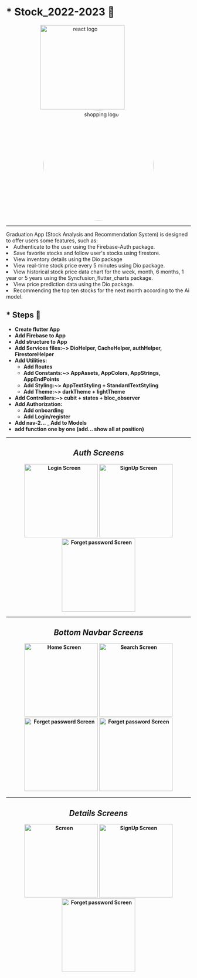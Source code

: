 # \* Stock_2022-2023 🙈

<div align="center">
    <img src="https://user-images.githubusercontent.com/114832629/230302399-5d8f34e7-bfc5-4597-8fff-6293044f47bd.png" alt="react logo" width=230> 
    &emsp;&emsp;&emsp;&emsp;&emsp;&emsp;
    <img src="https://encrypted-tbn0.gstatic.com/images?q=tbn:ANd9GcQP63cmYLNc8vZlmGfF1i-pmDrLZ73QVaLzSQ&usqp=CAU" alt="shopping logo" width="300px" height="auto" style="border-radius:50%"> 
</div>

<hr>
Graduation App (Stock Analysis and Recommendation System) is designed to offer users some features, such as:
    <li>Authenticate to the user using the Firebase-Auth package.
    <li>Save favorite stocks and follow user's stocks using firestore.
    <li>View inventory details using the Dio package
    <li>View real-time stock price every 5 minutes using Dio package.
    <li>View historical stock price data chart for the week, month, 6 months, 1 year or 5 years using the Syncfusion_flutter_charts package.
    <li>View price prediction data using the Dio package.
    <li>Recommending the top ten stocks for the next month according to the Ai model.

## \* Steps 🐾

- <b> Create flutter App
- Add Firebase to App
- Add structure to App
- Add Services files:~> DioHelper, CacheHelper, authHelper, FirestoreHelper
- Add Utilities:
  - Add Routes
  - Add Constants:~> AppAssets, AppColors, AppStrings, AppEndPoints
  - Add Styling:~> AppTextStyling + StandardTextStyling
  - Add Theme:~> darkTheme + lightTheme
- Add Controllers:~> cubit + states + bloc_observer
- Add Authorization:
  - Add onboarding
  - Add Login/register
- Add nav-2...
  _ Add to Models
- add function one by one (add... show all at position)

<hr>
<h2 align="center"> <em>Auth Screens</em></h2>
  <div align="center">
         <img src="https://github.com/AyaAbdElmoneim158/Stock_2022-2023/assets/114832629/9218f451-93d6-4f7d-bbba-4b4f28190b45" title="Login Screen" width="200px" height="auto" > 
         <img src="https://github.com/AyaAbdElmoneim158/Stock_2022-2023/assets/114832629/b272b508-9053-4dee-b4da-7ffbe95d840b" title="SignUp Screen" width="200px" height="auto"> 
         <img src="https://github.com/AyaAbdElmoneim158/Stock_2022-2023/assets/114832629/5dfb4a3a-4a3b-4e4e-8cd9-5bebf7df890b" title="Forget password Screen" width="200px" height="auto"> 
  </div>

  <hr>
 <h2 align="center"> <em>Bottom Navbar Screens</em></h2>
  <div align="center">
         <img src="https://github.com/AyaAbdElmoneim158/Stock_2022-2023/assets/114832629/317d733a-2a7b-4dce-8a45-8fe9390f6db5" title="Home Screen" width="200px" height="auto" > 
         <img src="https://github.com/AyaAbdElmoneim158/Stock_2022-2023/assets/114832629/ad49f6db-1789-48bc-8106-559f413135b2" title="Search Screen" width="200px" height="auto"> 
         <img src="https://github.com/AyaAbdElmoneim158/Stock_2022-2023/assets/114832629/2d67181a-3036-4eb4-97df-272fdb33a5b4" title="Forget password Screen" width="200px" height="auto"> 
         <img src="https://github.com/AyaAbdElmoneim158/Stock_2022-2023/assets/114832629/0ed08b4e-e3b2-4b29-971a-c4a77cdb4711" title="Forget password Screen" width="200px" height="auto">       
  </div>

   <hr>
 <h2 align="center"> <em>Details Screens</em></h2>
  <div align="center">
         <img src="https://github.com/AyaAbdElmoneim158/Stock_2022-2023/assets/114832629/a5a0b3a0-2686-4680-b225-a6c9707e14ff" title=" Screen" width="200px" height="auto" > 
         <img src="https://github.com/AyaAbdElmoneim158/Stock_2022-2023/assets/114832629/72f20bb9-7849-449e-b400-3babb2f7730e" title="SignUp Screen" width="200px" height="auto"> 
         <img src="https://github.com/AyaAbdElmoneim158/Stock_2022-2023/assets/114832629/21ae1532-cee8-4044-98c5-b780fcdca52f" title="Forget password Screen" width="200px" height="auto"> 
  </div>
